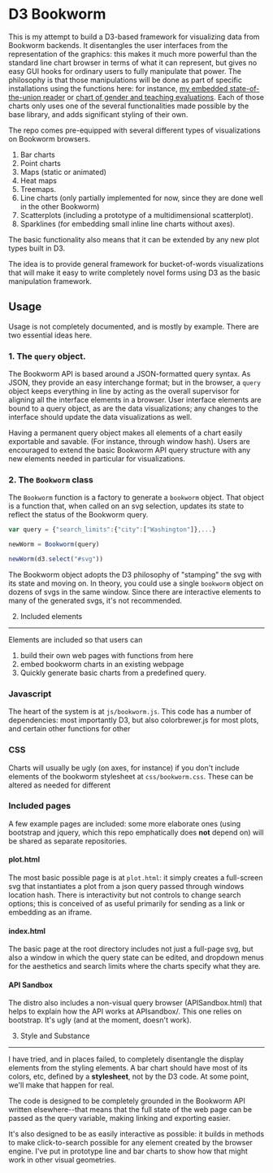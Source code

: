 D3 Bookworm
===========

This is my attempt to build a D3-based framework for visualizing data from Bookworm backends. It disentangles the user interfaces from the representation of the graphics: this makes it much more powerful than the standard line chart browser in terms of what it can represent, but gives no easy GUI hooks for ordinary users to fully manipulate that power. The philosophy is that those manipulations will be done as part of specific installations using the functions here: for instance, [my embedded state-of-the-union reader](http://benschmidt.org/poli/2015-SOTU) or [chart of gender and teaching evaluations](http://benschmidt.org/profGender). Each of those charts only uses one of the several functionalities made possible by the base library, and adds significant styling of their own.

The repo comes pre-equipped with several different types of visualizations on Bookworm browsers.

1. Bar charts
2. Point charts
3. Maps (static or animated)
4. Heat maps
5. Treemaps.
6. Line charts (only partially implemented for now, since they are done well in the other Bookworm)
7. Scatterplots (including a prototype of a multidimensional scatterplot).
8. Sparklines (for embedding small inline line charts without axes).

The basic functionality also means that it can be extended by any new plot types built in D3.

The idea is to provide general framework for bucket-of-words visualizations that will make it easy to write completely novel forms using D3 as the basic manipulation framework.


Usage
-----

Usage is not completely documented, and is mostly by example. There are two essential ideas here.

### 1. The `query` object.


The Bookworm API is based around a JSON-formatted query syntax. As JSON, they provide an easy interchange format; but in the browser, a `query` object keeps everything in line by acting as the overall supervisor for aligning all the interface elements in a browser. User interface elements are bound to a query object, as are the data visualizations; any changes to the interface should update the data visualizations as well.

Having a permanent query object makes all elements of a chart easily exportable and savable. (For instance, through window hash). Users are encouraged to extend the basic Bookworm API query structure with any new elements needed in particular for visualizations.


### 2. The `Bookworm` class

The `Bookworm` function is a factory to generate a `bookworm` object. That object is a function that, when called on an svg selection, updates its state to reflect the status of the Bookworm query.

``` javascript
var query = {"search_limits":{"city":["Washington"]},...}

newWorm = Bookworm(query)

newWorm(d3.select("#svg"))

```

The Bookworm object adopts the D3 philosophy of "stamping" the svg with its state and moving on. In theory, you could use a single `bookworm` object on dozens of svgs in the same window. Since there are interactive elements to many of the generated svgs, it's not recommended.

2. Included elements
--------------------

Elements are included so that users can
1. build their own web pages with functions from here
2. embed bookworm charts in an existing webpage
3. Quickly generate basic charts from a predefined query.

### Javascript

The heart of the system is at `js/bookworm.js`. This code has a number of dependencies: most importantly D3, but also colorbrewer.js for most plots, and certain other functions for other

### CSS

Charts will usually be ugly (on axes, for instance) if you don't include elements of the bookworm stylesheet at `css/bookworm.css`. These can be altered as needed for different 

### Included pages

A few example pages are included: some more elaborate ones (using bootstrap and jquery, which this repo emphatically does **not** depend on) will be shared as separate repositories.

#### plot.html

The most basic possible page is at `plot.html`: it simply creates a full-screen svg that instantiates a plot from a json query passed through windows location hash. There is interactivity but not controls to change search options; this is conceived of as useful primarily for sending as a link or embedding as an iframe.

#### index.html

The basic page at the root directory includes not just a full-page svg, but also a window in which the query state can be edited, and dropdown menus for the aesthetics and search limits where the charts specify what they are.

#### API Sandbox

The distro also includes a non-visual query browser (APISandbox.html) that helps to explain how the API works at APIsandbox/. This one relies on bootstrap. It's ugly (and at the moment, doesn't work).

3. Style and Substance
----------------------

I have tried, and in places failed, to completely disentangle the display elements from the styling elements. A bar chart should have most of its colors, etc, defined by a **stylesheet**, not by the D3 code. At some point, we'll make that happen for real.

The code is designed to be completely grounded in the Bookworm API written elsewhere--that means that the full state of the web page can be passed as the query variable, making linking and exporting easier.


It's also designed to be as easily interactive as possible: it builds in methods to make click-to-search possible for any element created by the browser engine. I've put in prototype line and bar charts to show how that might work in other visual geometries.


